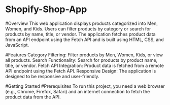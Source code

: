 # Shopify-Shop-App

#Overview
This web application displays products categorized into Men, Women, and Kids. Users can filter products by category or search for products by name, title, or vendor. The application fetches product data from an API endpoint using the Fetch API and is built using HTML, CSS, and JavaScript.

#Features
Category Filtering: Filter products by Men, Women, Kids, or view all products.
Search Functionality: Search for products by product name, title, or vendor.
Fetch API Integration: Product data is fetched from a remote API endpoint using the Fetch API.
Responsive Design: The application is designed to be responsive and user-friendly.

#Getting Started
#Prerequisites
To run this project, you need a web browser (e.g., Chrome, Firefox, Safari) and an internet connection to fetch the product data from the API.

